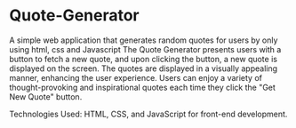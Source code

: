 # Quote-Generator
 A simple web application that generates random quotes for users by only using html, css and Javascript
The Quote Generator presents users with a button to fetch a new quote, and upon clicking the button, a new quote is displayed on the screen. The quotes are displayed in a visually appealing manner, enhancing the user experience. Users can enjoy a variety of thought-provoking and inspirational quotes each time they click the "Get New Quote" button.

Technologies Used:
HTML, CSS, and JavaScript for front-end development.
